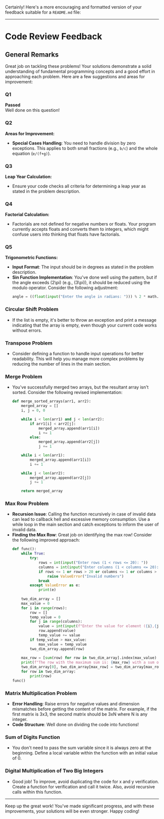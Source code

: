 Certainly! Here's a more encouraging and formatted version of your feedback suitable for a `README.md` file:

---

# Code Review Feedback

## General Remarks

Great job on tackling these problems! Your solutions demonstrate a solid understanding of fundamental programming concepts and a good effort in approaching each problem. Here are a few suggestions and areas for improvement:

### Q1

**Passed**  
Well done on this question!

### Q2

**Areas for Improvement:**
- **Special Cases Handling**: You need to handle division by zero exceptions. This applies to both small fractions (e.g., `b/c`) and the whole equation (`e/(f+g)`).

### Q3

**Leap Year Calculation:**
- Ensure your code checks all criteria for determining a leap year as stated in the problem description.

### Q4

**Factorial Calculation:**
- Factorials are not defined for negative numbers or floats. Your program currently accepts floats and converts them to integers, which might confuse users into thinking that floats have factorials.

### Q5

**Trigonometric Functions:**
- **Input Format**: The input should be in degrees as stated in the problem description.
- **Sin Function Implementation**: You've done well using the pattern, but if the angle exceeds \(2\pi\) (e.g., \(3\pi\)), it should be reduced using the modulo operator. Consider the following adjustment:
  ```python
  angle = ((float(input("Enter the angle in radians: "))) % 2 * math.pi)
  ```

### Circular Shift Problem

- If the list is empty, it's better to throw an exception and print a message indicating that the array is empty, even though your current code works without errors.

### Transpose Problem

- Consider defining a function to handle input operations for better readability. This will help you manage more complex problems by reducing the number of lines in the main section.

### Merge Problem

- You've successfully merged two arrays, but the resultant array isn't sorted. Consider the following revised implementation:
  ```python
  def merge_sorted_arrays(arr1, arr2):
      merged_array = []
      i, j = 0, 0

      while i < len(arr1) and j < len(arr2):
          if arr1[i] < arr2[j]:
              merged_array.append(arr1[i])
              i += 1
          else:
              merged_array.append(arr2[j])
              j += 1

      while i < len(arr1):
          merged_array.append(arr1[i])
          i += 1

      while j < len(arr2):
          merged_array.append(arr2[j])
          j += 1

      return merged_array
  ```

### Max Row Problem

- **Recursion Issue**: Calling the function recursively in case of invalid data can lead to callback hell and excessive memory consumption. Use a while loop in the main section and catch exceptions to inform the user of invalid data.
- **Finding the Max Row**: Great job on identifying the max row! Consider the following improved approach:
  ```python
  def func():
      while True:
          try:
              rows = int(input("Enter rows (1 < rows <= 20): "))
              columns = int(input("Enter columns (1 < columns <= 20): "))
              if rows <= 1 or rows > 20 or columns <= 1 or columns > 20:
                  raise ValueError("Invalid numbers")
              break
          except ValueError as e:
              print(e)
      
      two_dim_array = []
      max_value = 0
      for i in range(rows):
          row = []
          temp_value = 0
          for j in range(columns):
              value = int(input(f"Enter the value for element ({i},{j}): "))
              row.append(value)
              temp_value += value
          if temp_value > max_value:
              max_value = temp_value
          two_dim_array.append(row)
      
      max_row = [sum(row) for row in two_dim_array].index(max_value)
      print(f"The row with the maximum sum is: {max_row} with a sum of {max_value}")
      two_dim_array[0], two_dim_array[max_row] = two_dim_array[max_row], two_dim_array[0]
      for row in two_dim_array:
          print(row)
  func()
  ```

### Matrix Multiplication Problem

- **Error Handling**: Raise errors for negative values and dimension mismatches before getting the content of the matrix. For example, if the first matrix is 3x3, the second matrix should be 3xN where N is any integer.
- **Code Structure**: Well done on dividing the code into functions!

### Sum of Digits Function

- You don't need to pass the sum variable since it is always zero at the beginning. Define a local variable within the function with an initial value of 0.

### Digital Multiplication of Two Big Integers

- Good job! To improve, avoid duplicating the code for x and y verification. Create a function for verification and call it twice. Also, avoid recursive calls within this function.

---

Keep up the great work! You've made significant progress, and with these improvements, your solutions will be even stronger. Happy coding!
